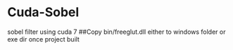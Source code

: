 # Cuda-Sobel
sobel filter using cuda 7
##Copy bin/freeglut.dll either to windows folder or exe dir once project built
